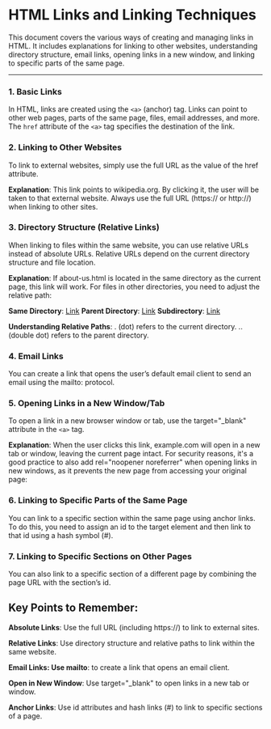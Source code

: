 # HTML Links and Linking Techniques

This document covers the various ways of creating and managing links in HTML. It includes explanations for linking to other websites, understanding directory structure, email links, opening links in a new window, and linking to specific parts of the same page.

---

### 1. Basic Links

In HTML, links are created using the `<a>` (anchor) tag. Links can point to other web pages, parts of the same page, files, email addresses, and more. The `href` attribute of the `<a>` tag specifies the destination of the link.

### 2. Linking to Other Websites
To link to external websites, simply use the full URL as the value of the href attribute.

**Explanation**: This link points to wikipedia.org. By clicking it, the user will be taken to that external website. Always use the full URL (https:// or http://) when linking to other sites.

### 3. Directory Structure (Relative Links)
When linking to files within the same website, you can use relative URLs instead of absolute URLs. Relative URLs depend on the current directory structure and file location.

**Explanation**:  If about-us.html is located in the same directory as the current page, this link will work. For files in other directories, you need to adjust the relative path:

**Same Directory**: <a href="page.html">Link</a>
**Parent Directory**: <a href="../page.html">Link</a>
**Subdirectory**: <a href="folder/page.html">Link</a>

**Understanding Relative Paths**:
. (dot) refers to the current directory.
.. (double dot) refers to the parent directory.

### 4. Email Links
You can create a link that opens the user’s default email client to send an email using the mailto: protocol.

### 5. Opening Links in a New Window/Tab
To open a link in a new browser window or tab, use the target="_blank" attribute in the `<a>` tag.

**Explanation**: When the user clicks this link, example.com will open in a new tab or window, leaving the current page intact. For security reasons, it's a good practice to also add rel="noopener noreferrer" when opening links in new windows, as it prevents the new page from accessing your original page:

### 6. Linking to Specific Parts of the Same Page
You can link to a specific section within the same page using anchor links. To do this, you need to assign an id to the target element and then link to that id using a hash symbol (#).

### 7. Linking to Specific Sections on Other Pages
You can also link to a specific section of a different page by combining the page URL with the section’s id.

## Key Points to Remember:

**Absolute Links**: Use the full URL (including https://) to link to external sites.

**Relative Links**: Use directory structure and relative paths to link within the same website.

**Email Links: Use mailto**: to create a link that opens an email client.

**Open in New Window**: Use target="_blank" to open links in a new tab or window.

**Anchor Links**: Use id attributes and hash links (#) to link to specific sections of a page.


